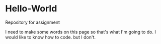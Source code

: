 # Hello-World
Repository for assignment

I need to make some words on this page so that's what I'm going to do. I would like to know how to code. but I don't.

